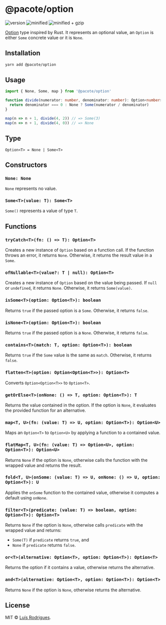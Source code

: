 # @pacote/option

![version](https://badgen.net/npm/v/@pacote/option)
![minified](https://badgen.net/bundlephobia/min/@pacote/option)
![minified + gzip](https://badgen.net/bundlephobia/minzip/@pacote/option)

[Option](https://doc.rust-lang.org/std/option/enum.Option.html) type inspired by Rust. It represents an optional value, an `Option` is either `Some` concrete value or it is `None`.

## Installation

```bash
yarn add @pacote/option
```

## Usage

```typescript
import { None, Some, map } from '@pacote/option'

function divide(numerator: number, denominator: number): Option<number> {
  return denominator === 0 : None ? Some(numerator / denominator)
}

map(n => n + 1, divide(4, 2)) // => Some(3)
map(n => n + 1, divide(4, 0)) // => None
```

## Type

`Option<T> = None | Some<T>`

## Constructors

### `None: None`

`None` represents no value.

### `Some<T>(value: T): Some<T>`

`Some()` represents a value of type `T`.

## Functions

### `tryCatch<T>(fn: () => T): Option<T>`

Creates a new instance of `Option` based on a function call. If the function
throws an error, it returns `None`. Otherwise, it returns the result value in a
`Some`.

### `ofNullable<T>(value?: T | null): Option<T>`

Creates a new instance of `Option` based on the value being passed. If `null` or
`undefined`, it returns `None`. Otherwise, it returns `Some(value)`.

### `isSome<T>(option: Option<T>): boolean`

Returns `true` if the passed option is a `Some`. Otherwise, it returns `false`.

### `isNone<T>(option: Option<T>): boolean`

Returns `true` if the passed option is a `None`. Otherwise, it returns `false`.

### `contains<T>(match: T, option: Option<T>): boolean`

Returns `true` if the `Some` value is the same as `match`. Otherwise, it returns
`false`.

### `flatten<T>(option: Option<Option<T>>): Option<T>`

Converts `Option<Option<T>>` to `Option<T>`.

### `getOrElse<T>(onNone: () => T, option: Option<T>): T`

Returns the value contained in the option. If the option is `None`, it evaluates
the provided function for an alternative.

### `map<T, U>(fn: (value: T) => U, option: Option<T>): Option<U>`

Maps an `Option<T>` to `Option<U>` by applying a function to a contained value.

### `flatMap<T, U>(fn: (value: T) => Option<U>, option: Option<T>): Option<U>`

Returns `None` if the option is `None`, otherwise calls the function with the
wrapped value and returns the result.

### `fold<T, U>(onSome: (value: T) => U, onNone: () => U, option: Option<T>): U`

Applies the `onSome` function to the contained value, otherwise it computes a
default using `onNone`.

### `filter<T>(predicate: (value: T) => boolean, option: Option<T>): Option<T>`

Returns `None` if the option is `None`, otherwise calls `predicate` with the
wrapped value and returns:

- `Some(T)` if `predicate` returns `true`, and
- `None` if `predicate` returns `false`.

### `or<T>(alternative: Option<T>, option: Option<T>): Option<T>`

Returns the option if it contains a value, otherwise returns the alternative.

### `and<T>(alternative: Option<T>, option: Option<T>): Option<T>`

Returns `None` if the option is `None`, otherwise returns the alternative.

## License

MIT © [Luís Rodrigues](https://goblindegook.com).
